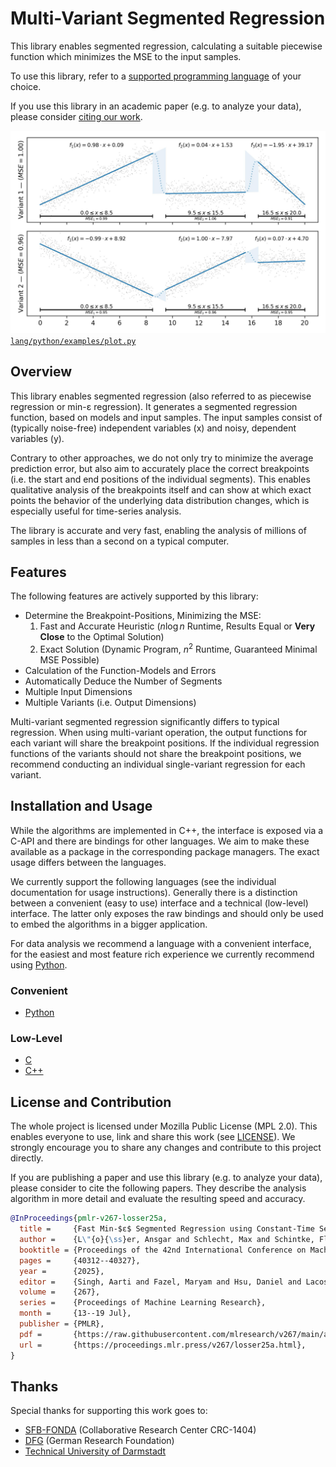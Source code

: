 # Multi-Variant Segmented Regression

This library enables segmented regression, calculating a suitable piecewise function which minimizes the MSE to the input samples.

To use this library, refer to a [supported programming language](#installation-and-usage) of your choice.

If you use this library in an academic paper (e.g. to analyze your data), please consider [citing our work](#license-and-contribution).

[![Example for a multi-variant with synthetic data and custom interpolation.](lang/python/examples/example_plot.jpg) `lang/python/examples/plot.py`](lang/python/examples/plot.py)

## Overview

This library enables segmented regression (also referred to as piecewise regression or min-ε regression).
It generates a segmented regression function, based on models and input samples.
The input samples consist of (typically noise-free) independent variables (x) and noisy, dependent variables (y).

Contrary to other approaches, we do not only try to minimize the average prediction error, but also aim to accurately place the correct breakpoints (i.e. the start and end positions of the individual segments).
This enables qualitative analysis of the breakpoints itself and can show at which exact points the behavior of the underlying data distribution changes, which is especially useful for time-series analysis.

The library is accurate and very fast, enabling the analysis of millions of samples in less than a second on a typical computer.

## Features

The following features are actively supported by this library:

- Determine the Breakpoint-Positions, Minimizing the MSE:
  1. Fast and Accurate Heuristic ($n\log{n}$ Runtime, Results Equal or **Very Close** to the Optimal Solution)
  2. Exact Solution (Dynamic Program, $n^2$ Runtime, Guaranteed Minimal MSE Possible)
- Calculation of the Function-Models and Errors
- Automatically Deduce the Number of Segments
- Multiple Input Dimensions
- Multiple Variants (i.e. Output Dimensions)

Multi-variant segmented regression significantly differs to typical regression.
When using multi-variant operation, the output functions for each variant will share the breakpoint positions.
If the individual regression functions of the variants should not share the breakpoint positions, we recommend conducting an individual single-variant regression for each variant.

## Installation and Usage

While the algorithms are implemented in C++, the interface is exposed via a C-API and there are bindings for other languages.
We aim to make these available as a package in the corresponding package managers.
The exact usage differs between the languages.

We currently support the following languages (see the individual documentation for usage instructions).
Generally there is a distinction between a convenient (easy to use) interface and a technical (low-level) interface.
The latter only exposes the raw bindings and should only be used to embed the algorithms in a bigger application.

For data analysis we recommend a language with a convenient interface, for the easiest and most feature rich experience we currently recommend using [Python](lang/python/README.md).

### Convenient

- [Python](lang/python/README.md)
<!-- [Julia](lang/julia/README.md)-->
<!-- [R/Rlang](lang/rlang/README.md)-->

### Low-Level

- [C](lang/c/README.md)
- [C++](lang/cpp/README.md)
<!-- [Rust](lang/rust/README.md)-->

## License and Contribution

The whole project is licensed under Mozilla Public License (MPL 2.0). This enables everyone to use, link and share this work (see [LICENSE](LICENSE)).
We strongly encourage you to share any changes and contribute to this project directly.

If you are publishing a paper and use this library (e.g. to analyze your data), please consider to cite the following papers.
They describe the analysis algorithm in more detail and evaluate the resulting speed and accuracy.

```bibtex
@InProceedings{pmlr-v267-losser25a,
  title =     {Fast Min-$ε$ Segmented Regression using Constant-Time Segment Merging},
  author =    {L\"{o}{\ss}er, Ansgar and Schlecht, Max and Schintke, Florian and Witzke, Joel and Weidlich, Matthias and Scheuermann, Bj\"{o}rn},
  booktitle = {Proceedings of the 42nd International Conference on Machine Learning},
  pages =     {40312--40327},
  year =      {2025},
  editor =    {Singh, Aarti and Fazel, Maryam and Hsu, Daniel and Lacoste-Julien, Simon and Berkenkamp, Felix and Maharaj, Tegan and Wagstaff, Kiri and Zhu, Jerry},
  volume =    {267},
  series =    {Proceedings of Machine Learning Research},
  month =     {13--19 Jul},
  publisher = {PMLR},
  pdf =       {https://raw.githubusercontent.com/mlresearch/v267/main/assets/losser25a/losser25a.pdf},
  url =       {https://proceedings.mlr.press/v267/losser25a.html},
}
```

<!--end-docs-->
## Thanks

Special thanks for supporting this work goes to:

- [SFB-FONDA](https://fonda.hu-berlin.de/) (Collaborative Research Center CRC-1404)
- [DFG](https://www.dfg.de/en) (German Research Foundation)
- [Technical University of Darmstadt](https://www.tu-darmstadt.de/index.en.jsp)
